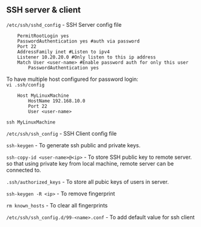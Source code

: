 ## SSH server & client

`/etc/ssh/sshd_config` - SSH Server config file  
```
	PermitRootLogin yes  
	PasswordAuthentication yes #auth via password  
	Port 22  
	AddressFamily inet #Listen to ipv4  
	Listener 10.20.20.0 #Only listen to this ip address  
	Match User <user-name> #Enable password auth for only this user  
		PasswordAuthentication yes  
```

To have multiple host configured for password login:  
`vi .ssh/config`  
```
	Host MyLinuxMachine  
		HostName 192.168.10.0  
		Port 22  
		User <user-name>  
```
`ssh MyLinuxMachine`  

`/etc/ssh/ssh_config` - SSH Client config file  

`ssh-keygen` - To generate ssh public and private keys.  

`ssh-copy-id <user-name>@<ip>` - To store SSH public key to remote server. so that using private key from local machine, remote server can be connected to.  
 
`.ssh/authorized_keys` - To store all pubic keys of users in server.  

`ssh-keygen -R <ip>` - To remove fingerprint  

`rm known_hosts` - To clear all fingerprints  

`/etc/ssh/ssh_config.d/99-<name>.conf` - To add default value for ssh client  